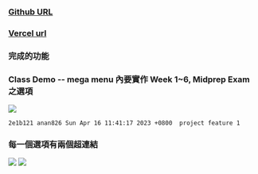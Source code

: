 ### [Github URL](https://github.com/anan826/1112-1N-js-demo-211410658.git)

### [Vercel url](https://vercel.com/anan826/1112-1-n-js-demo-211410658)

### 完成的功能

### Class Demo -- mega menu 內要實作 Week 1~6, Midprep Exam 之選項

![](https://slyliryvslfzxeqslixp.supabase.co/storage/v1/object/public/demo-58/md_1N_img/project-p1.png)

```
2e1b121 anan826 Sun Apr 16 11:41:17 2023 +0800  project feature 1
```

### 每一個選項有兩個超連結

![](https://slyliryvslfzxeqslixp.supabase.co/storage/v1/object/public/demo-58/md_1N_img/project-p2-1.png)
![](https://slyliryvslfzxeqslixp.supabase.co/storage/v1/object/public/demo-58/md_1N_img/project-p2-2.png)

```

```
